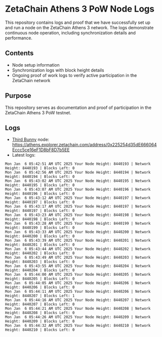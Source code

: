 # ZetaChain Athens 3 PoW Node Logs
This repository contains logs and proof that we have successfully set up and run a node on the ZetaChain Athens 3 network. The logs demonstrate continuous node operation, including synchronization details and performance.

## Contents
- Node setup information
- Synchronization logs with block height details
- Ongoing proof of work logs to verify active participation in the ZetaChain network

## Purpose
This repository serves as documentation and proof of participation in the ZetaChain Athens 3 PoW testnet.

## Logs

- [Third Bunny](https://thirdbunny.xyz/) node: https://athens.explorer.zetachain.com/address/0x225254d35dE666064Eccc5ce16eF1D8bF8D7b5EE
- Latest logs:
```
Mon Jan  6 05:42:51 AM UTC 2025 Your Node Height: 8440193 | Network Height: 8440193 | Blocks Left: 0
Mon Jan  6 05:42:56 AM UTC 2025 Your Node Height: 8440194 | Network Height: 8440194 | Blocks Left: 0
Mon Jan  6 05:43:02 AM UTC 2025 Your Node Height: 8440195 | Network Height: 8440195 | Blocks Left: 0
Mon Jan  6 05:43:07 AM UTC 2025 Your Node Height: 8440196 | Network Height: 8440196 | Blocks Left: 0
Mon Jan  6 05:43:12 AM UTC 2025 Your Node Height: 8440197 | Network Height: 8440197 | Blocks Left: 0
Mon Jan  6 05:43:17 AM UTC 2025 Your Node Height: 8440197 | Network Height: 8440197 | Blocks Left: 0
Mon Jan  6 05:43:23 AM UTC 2025 Your Node Height: 8440198 | Network Height: 8440198 | Blocks Left: 0
Mon Jan  6 05:43:28 AM UTC 2025 Your Node Height: 8440199 | Network Height: 8440199 | Blocks Left: 0
Mon Jan  6 05:43:33 AM UTC 2025 Your Node Height: 8440200 | Network Height: 8440200 | Blocks Left: 0
Mon Jan  6 05:43:39 AM UTC 2025 Your Node Height: 8440201 | Network Height: 8440201 | Blocks Left: 0
Mon Jan  6 05:43:44 AM UTC 2025 Your Node Height: 8440202 | Network Height: 8440202 | Blocks Left: 0
Mon Jan  6 05:43:49 AM UTC 2025 Your Node Height: 8440203 | Network Height: 8440203 | Blocks Left: 0
Mon Jan  6 05:43:55 AM UTC 2025 Your Node Height: 8440204 | Network Height: 8440204 | Blocks Left: 0
Mon Jan  6 05:44:00 AM UTC 2025 Your Node Height: 8440205 | Network Height: 8440205 | Blocks Left: 0
Mon Jan  6 05:44:05 AM UTC 2025 Your Node Height: 8440206 | Network Height: 8440206 | Blocks Left: 0
Mon Jan  6 05:44:11 AM UTC 2025 Your Node Height: 8440206 | Network Height: 8440207 | Blocks Left: 1
Mon Jan  6 05:44:16 AM UTC 2025 Your Node Height: 8440207 | Network Height: 8440207 | Blocks Left: 0
Mon Jan  6 05:44:21 AM UTC 2025 Your Node Height: 8440208 | Network Height: 8440208 | Blocks Left: 0
Mon Jan  6 05:44:26 AM UTC 2025 Your Node Height: 8440209 | Network Height: 8440209 | Blocks Left: 0
Mon Jan  6 05:44:32 AM UTC 2025 Your Node Height: 8440210 | Network Height: 8440210 | Blocks Left: 0
```

